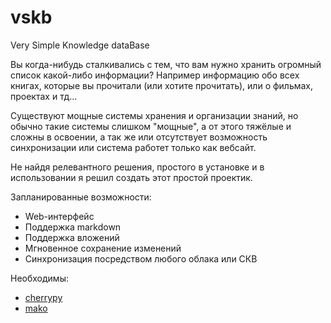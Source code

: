 # vskb
Very Simple Knowledge dataBase

Вы когда-нибудь сталкивались с тем, что вам нужно хранить огромный список какой-либо информации? Например информацию обо всех книгах, которые вы прочитали (или хотите прочитать), или о фильмах, проектах и тд...

Существуют мощные системы хранения и организации знаний, но обычно такие системы слишком "мощные", а от этого тяжёлые и сложны в освоении, а так же или отсутствует возможность синхронизации или система работет только как вебсайт.

Не найдя релевантного решения, простого в установке и в использовании я решил создать этот простой проектик.


Запланированные возможности:
* Web-интерфейс
* Поддержка markdown
* Поддержка вложений
* Мгновенное сохранение изменений
* Синхронизация посредством любого облака или СКВ

Необходимы:
* [cherrypy](http://www.cherrypy.org/)
* [mako](http://www.makotemplates.org/)
